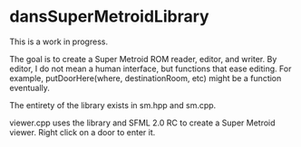 dansSuperMetroidLibrary
=======================
This is a work in progress.

The goal is to create a Super Metroid ROM reader, editor, and writer. By editor, I do not mean a human interface, but functions that ease editing. For example, putDoorHere(where, destinationRoom, etc) might be a function eventually.

The entirety of the library exists in sm.hpp and sm.cpp.

viewer.cpp uses the library and SFML 2.0 RC to create a Super Metroid viewer. Right click on a door to enter it.
